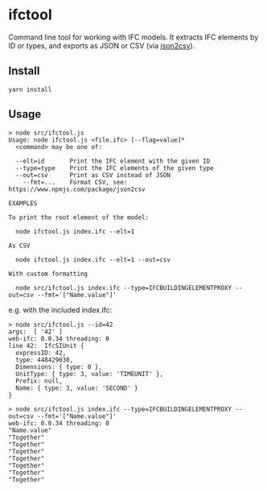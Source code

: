 # ifctool
Command line tool for working with IFC models.  It extracts IFC elements by ID or types, and exports as JSON or CSV (via [json2csv](https://www.npmjs.com/package/json2csv)).

## Install

```
yarn install
```

## Usage

```
> node src/ifctool.js
Usage: node ifctool.js <file.ifc> [--flag=value]*
  <command> may be one of:

  --elt=id       Print the IFC element with the given ID
  --type=type    Print the IFC elements of the given type
  --out=csv      Print as CSV instead of JSON
    --fmt=...    Format CSV, see: https://www.npmjs.com/package/json2csv

EXAMPLES

To print the root element of the model:

  node ifctool.js index.ifc --elt=1

As CSV

  node ifctool.js index.ifc --elt=1 --out=csv

With custom formatting

  node src/ifctool.js index.ifc --type=IFCBUILDINGELEMENTPROXY --out=csv --fmt='["Name.value"]'
```

e.g. with the included index.ifc:

```
> node src/ifctool.js --id=42
args:  [ '42' ]
web-ifc: 0.0.34 threading: 0
line 42:  IfcSIUnit {
  expressID: 42,
  type: 448429030,
  Dimensions: { type: 0 },
  UnitType: { type: 3, value: 'TIMEUNIT' },
  Prefix: null,
  Name: { type: 3, value: 'SECOND' }
}
```

```
> node src/ifctool.js index.ifc --type=IFCBUILDINGELEMENTPROXY --out=csv --fmt='["Name.value"]'
web-ifc: 0.0.34 threading: 0
"Name.value"
"Together"
"Together"
"Together"
"Together"
"Together"
"Together"
"Together"
```
